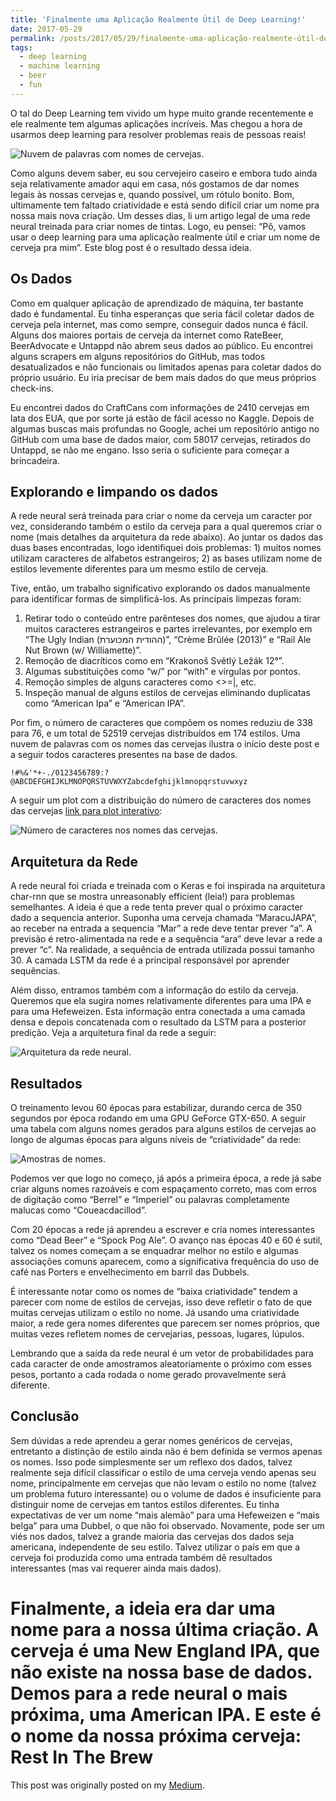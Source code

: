 ```yaml
---
title: 'Finalmente uma Aplicação Realmente Útil de Deep Learning!'
date: 2017-05-29
permalink: /posts/2017/05/29/finalmente-uma-aplicação-realmente-útil-de-deep-learning-dffdb8e66f82
tags:
  - deep learning
  - machine learning
  - beer
  - fun
---
```


O tal do Deep Learning tem vivido um hype muito grande recentemente e ele realmente tem algumas aplicações incríveis. Mas chegou a hora de usarmos deep learning para resolver problemas reais de pessoas reais!

![Nuvem de palavras com nomes de cervejas.](/images/p2-cloud.png)

Como alguns devem saber, eu sou cervejeiro caseiro e embora tudo ainda seja relativamente amador aqui em casa, nós gostamos de dar nomes legais às nossas cervejas e, quando possível, um rótulo bonito. Bom, ultimamente tem faltado criatividade e está sendo difícil criar um nome pra nossa mais nova criação. Um desses dias, li um artigo legal de uma rede neural treinada para criar nomes de tintas. Logo, eu pensei: “Pô, vamos usar o deep learning para uma aplicação realmente útil e criar um nome de cerveja pra mim”. Este blog post é o resultado dessa ideia.

Os Dados
------
Como em qualquer aplicação de aprendizado de máquina, ter bastante dado é fundamental. Eu tinha esperanças que seria fácil coletar dados de cerveja pela internet, mas como sempre, conseguir dados nunca é fácil. Alguns dos maiores portais de cerveja da internet como RateBeer, BeerAdvocate e Untappd não abrem seus dados ao público. Eu encontrei alguns scrapers em alguns repositórios do GitHub, mas todos desatualizados e não funcionais ou limitados apenas para coletar dados do próprio usuário. Eu iria precisar de bem mais dados do que meus próprios check-ins.

Eu encontrei dados do CraftCans com informações de 2410 cervejas em lata dos EUA, que por sorte já estão de fácil acesso no Kaggle. Depois de algumas buscas mais profundas no Google, achei um repositório antigo no GitHub com uma base de dados maior, com 58017 cervejas, retirados do Untappd, se não me engano. Isso seria o suficiente para começar a brincadeira.

Explorando e limpando os dados
------
A rede neural será treinada para criar o nome da cerveja um caracter por vez, considerando também o estilo da cerveja para a qual queremos criar o nome (mais detalhes da arquitetura da rede abaixo). Ao juntar os dados das duas bases encontradas, logo identifiquei dois problemas: 1) muitos nomes utilizam caracteres de alfabetos estrangeiros; 2) as bases utilizam nome de estilos levemente diferentes para um mesmo estilo de cerveja.

Tive, então, um trabalho significativo explorando os dados manualmente para identificar formas de simplificá-los. As principais limpezas foram:

1. Retirar todo o conteúdo entre parênteses dos nomes, que ajudou a tirar muitos caracteres estrangeiros e partes irrelevantes, por exemplo em “The Ugly Indian (ההודית המכוערת)”, “Crème Brûlée (2013)” e “Rail Ale Nut Brown (w/ Williamette)”.
2. Remoção de diacríticos como em “Krakonoš Světlý Ležák 12°”.
3. Algumas substituições como “w/” por “with” e vírgulas por pontos.
4. Remoção simples de alguns caracteres como <>=|, etc.
5. Inspeção manual de alguns estilos de cervejas eliminando duplicatas como “American Ipa” e “American IPA”.

Por fim, o número de caracteres que compõem os nomes reduziu de 338 para 76, e um total de 52519 cervejas distribuídos em 174 estilos. Uma nuvem de palavras com os nomes das cervejas ilustra o início deste post e a seguir todos caracteres presentes na base de dados.

	!#%&'*+-./0123456789:?@ABCDEFGHIJKLMNOPQRSTUVWXYZabcdefghijklmnopqrstuvwxyz

A seguir um plot com a distribuição do número de caracteres dos nomes das cervejas [link para plot interativo](https://plot.ly/~akionakas/204/):

![Número de caracteres nos nomes das cervejas.](/images/p2-distribution.png)

Arquitetura da Rede
------
A rede neural foi criada e treinada com o Keras e foi inspirada na arquitetura char-rnn que se mostra unreasonably efficient (leia!) para problemas semelhantes. A ideia é que a rede tenta prever qual o próximo caracter dado a sequencia anterior. Suponha uma cerveja chamada “MaracuJAPA”, ao receber na entrada a sequencia “Mar” a rede deve tentar prever “a”. A previsão é retro-alimentada na rede e a sequência “ara” deve levar a rede a prever “c”. Na realidade, a sequência de entrada utilizada possui tamanho 30. A camada LSTM da rede é a principal responsável por aprender sequências.

Além disso, entramos também com a informação do estilo da cerveja. Queremos que ela sugira nomes relativamente diferentes para uma IPA e para uma Hefeweizen. Esta informação entra conectada a uma camada densa e depois concatenada com o resultado da LSTM para a posterior predição. Veja a arquitetura final da rede a seguir:

![Arquitetura da rede neural.](/images/p2-arquitetura.png)

Resultados
------
O treinamento levou 60 épocas para estabilizar, durando cerca de 350 segundos por época rodando em uma GPU GeForce GTX-650. A seguir uma tabela com alguns nomes gerados para alguns estilos de cervejas ao longo de algumas épocas para alguns níveis de “criatividade” da rede:

![Amostras de nomes.](/images/p2-sample.png)

Podemos ver que logo no começo, já após a primeira época, a rede já sabe criar alguns nomes razoáveis e com espaçamento correto, mas com erros de digitação como “Berrel” e “Imperiel” ou palavras completamente malucas como “Coueacdacillod”.

Com 20 épocas a rede já aprendeu a escrever e cria nomes interessantes como “Dead Beer” e “Spock Pog Ale”. O avanço nas épocas 40 e 60 é sutil, talvez os nomes começam a se enquadrar melhor no estilo e algumas associações comuns aparecem, como a significativa frequência do uso de café nas Porters e envelhecimento em barril das Dubbels.

É interessante notar como os nomes de “baixa criatividade” tendem a parecer com nome de estilos de cervejas, isso deve refletir o fato de que muitas cervejas utilizam o estilo no nome. Já usando uma criatividade maior, a rede gera nomes diferentes que parecem ser nomes próprios, que muitas vezes refletem nomes de cervejarias, pessoas, lugares, lúpulos.

Lembrando que a saída da rede neural é um vetor de probabilidades para cada caracter de onde amostramos aleatoriamente o próximo com esses pesos, portanto a cada rodada o nome gerado provavelmente será diferente.

Conclusão
------
Sem dúvidas a rede aprendeu a gerar nomes genéricos de cervejas, entretanto a distinção de estilo ainda não é bem definida se vermos apenas os nomes. Isso pode simplesmente ser um reflexo dos dados, talvez realmente seja difícil classificar o estilo de uma cerveja vendo apenas seu nome, principalmente em cervejas que não levam o estilo no nome (talvez um problema futuro interessante) ou o volume de dados é insuficiente para distinguir nome de cervejas em tantos estilos diferentes. Eu tinha expectativas de ver um nome “mais alemão” para uma Hefeweizen e “mais belga” para uma Dubbel, o que não foi observado. Novamente, pode ser um viés nos dados, talvez a grande maioria das cervejas dos dados seja americana, independente de seu estilo. Talvez utilizar o país em que a cerveja foi produzida como uma entrada também dê resultados interessantes (mas vai requerer ainda mais dados).

Finalmente, a ideia era dar uma nome para a nossa última criação. A cerveja é uma New England IPA, que não existe na nossa base de dados. Demos para a rede neural o mais próxima, uma American IPA. E este é o nome da nossa próxima cerveja:
Rest In The Brew
======

This post was originally posted on my [Medium](https://medium.com/@akionakas/finalmente-uma-aplica%C3%A7%C3%A3o-realmente-%C3%BAtil-de-deep-learning-dffdb8e66f82).